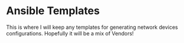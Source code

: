 # Ansible Templates

This is where I will keep any templates for generating network devices configurations. Hopefully it will be a mix of Vendors!
